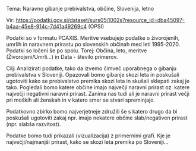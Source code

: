 Tema: Naravno gibanje prebivalstva, občine, Slovenija, letno

Vir: https://podatki.gov.si/dataset/surs05i1002s?resource_id=dba45097-b4aa-45e8-914c-7d41a49269c4 (OPSI)

Podatki so v formatu PCAXIS. Meritve vsebujejo podatke o živorojenih, umrlih in naravnem prirastu po slovenskih občinah med leti 1995-2020. Podatki so ločeni še po spolu.
Torej: Občina, leto, meritve (Živorojeni/Umrli...) in Data - število primerov.

Cilj:
Analizirati podatke, tako da izvemo čimveč uporabnega o gibanju prebivalstva v Sloveniji. Opazovali bomo gibanje skozi leta in poskušali ugotoviti kako se prebivalstvo premika skozi leta in skušali sklepati zakaj je tako. Pogledali bomo katere občine imajo največji naravni prirast oz. katere največji negativni naravni prirast. Zanima nas tudi ali je naravni prirast večji pri moških ali ženskah in v katero smer se stvari spreminjajo.

Podatkovno zbirko bomo najverjetneje združili še s katero drugo da bi poskušali ugotoviti zakaj npr. imajo nekatere občine slab/negativen prirast (npr. slabša razvitost).

Podatke bomo tudi prikazali (vizualizacija) z primernimi grafi. Kje je največji/najmanjši prirast, kako se skozi leta premika po Sloveniji...
